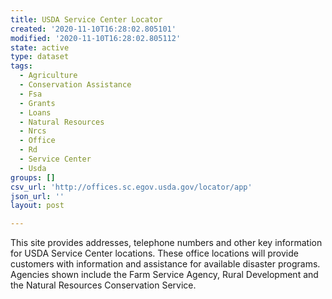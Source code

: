 ```yaml
---
title: USDA Service Center Locator
created: '2020-11-10T16:28:02.805101'
modified: '2020-11-10T16:28:02.805112'
state: active
type: dataset
tags:
  - Agriculture
  - Conservation Assistance
  - Fsa
  - Grants
  - Loans
  - Natural Resources
  - Nrcs
  - Office
  - Rd
  - Service Center
  - Usda
groups: []
csv_url: 'http://offices.sc.egov.usda.gov/locator/app'
json_url: ''
layout: post

---
```

This site provides addresses, telephone numbers and other key information for USDA Service Center locations. These office locations will provide customers with information and assistance for available disaster programs. Agencies shown include the Farm Service Agency, Rural Development and the Natural Resources Conservation Service.
